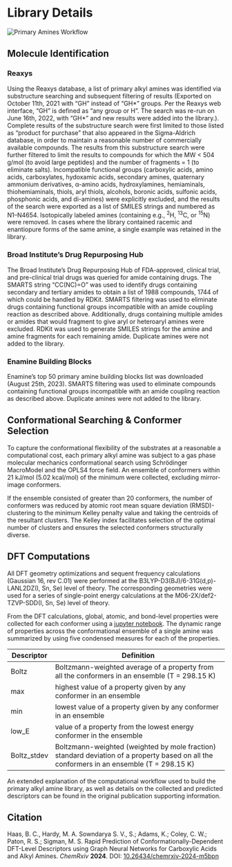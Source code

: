 # Library Details

<div class="centered-container">
     <img src="/primary-amines/content/primary-amines-workflow.png" alt="Primary Amines Workflow" class="responsive-image">
</div>

## Molecule Identification

### Reaxys
Using the Reaxys database, a list of primary alkyl amines was identified via substructure searching and subsequent filtering of results (Exported on October 11th, 2021 with “GH” instead of “GH*” groups. Per the Reaxys web interface, “GH” is defined as “any group or H”. The search was re-run on June 16th, 2022, with “GH*” and new results were added into the library.). Complete results of the substructure search were first limited to those listed as “product for purchase” that also appeared in the Sigma-Aldrich database, in order to maintain a reasonable number of commercially available compounds. The results from this substructure search were further filtered to limit the results to compounds for which the MW < 504 g/mol (to avoid large peptides) and the number of fragments = 1 (to eliminate salts). Incompatible functional groups (carboxylic acids, amino acids, carboxylates, hydoxamic acids, secondary amines, quaternary ammonium derivatives, α-amino acids, hydroxylamines, hemiaminals, thiohemiaminals, thiols, aryl thiols, alcohols, boronic acids, sulfonic acids, phosphonic acids, and di-amines) were explicitly excluded, and the results of the search were exported as a list of SMILES strings and numbered as N1–N4654. Isotopically labeled amines (containing e.g., <sup>2</sup>H, <sup>13</sup>C, or <sup>15</sup>N) were removed. In cases where the library contained racemic and enantiopure forms of the same amine, a single example was retained in the library.

### Broad Institute’s Drug Repurposing Hub
The Broad Institute’s Drug Repurposing Hub of FDA-approved, clinical trial, and pre-clinical trial drugs was queried for amide containing drugs. The SMARTS string “CC(NC)=O” was used to identify drugs containing secondary and tertiary amides to obtain a list of 1988 compounds, 1744 of which could be handled by RDKit. SMARTS filtering was used to eliminate drugs containing functional groups incompatible with an amide coupling reaction as described above. Additionally, drugs containing multiple amides or amides that would fragment to give aryl or heteroaryl amines were excluded. RDKit was used to generate SMILES strings for the amine and amine fragments for each remaining amide. Duplicate amines were not added to the library.

### Enamine Building Blocks
Enamine’s top 50 primary amine building blocks list was downloaded (August 25th, 2023). SMARTS filtering was used to eliminate compounds containing functional groups incompatible with an amide coupling reaction as described above.  Duplicate amines were not added to the library.

## Conformational Searching & Conformer Selection

To capture the conformational flexibility of the substrates at a reasonable a computational cost, each primary alkyl amine was subject to a gas phase molecular mechanics conformational search using Schrödinger MacroModel and the OPLS4 force field.  An ensemble of conformers within 21 kJ/mol (5.02 kcal/mol) of the minimum were collected, excluding mirror-image conformers. 

If the ensemble consisted of greater than 20 conformers, the number of conformers was reduced by atomic root mean square deviation (RMSD)-clustering to the minimum Kelley penalty value and taking the centroids of the resultant clusters. The Kelley index facilitates selection of the optimal number of clusters and ensures the selected conformers structurally diverse.

## DFT Computations

All DFT geometry optimizations and sequent frequency calculations (Gaussian 16, rev C.01) were performed at the B3LYP-D3(BJ)/6-31G(d,p)-LANL2DZ(I, Sn, Se) level of theory. The corresponding geometries were used for a series of single-point energy calculations at the M06-2X/def2-TZVP-SDD(I, Sn, Se) level of theory. 

From the DFT calculations, global, atomic, and bond-level properties were collected for each conformer using a [jupyter notebook](https://github.com/nsf-c-cas/AcidAmine_Descriptor_Predict/tree/main/get_properties_examples/get_primary_amine_properties_example). The dynamic range of properties across the conformational ensemble of a single amine was summarized by using five condensed measures for each of the properties.

| Descriptor              | Definition                                                                                      |
| ----------------------- | ------------------------------------------------------------------------------------------------|
| Boltz                   | Boltzmann-weighted average of a property from all the conformers in an ensemble (T = 298.15 K)  |
| max                     | highest value of a property given by any conformer in an ensemble                               |
| min                     | lowest value of a property given by any conformer in an ensemble                                |
| low_E                   | value of a property from the lowest energy conformer in the ensemble                            |
| Boltz_stdev             | Boltzmann-weighted (weighted by mole fraction) standard deviation of a property based on all the conformers in an ensemble (T = 298.15 K) |

An extended explanation of the computational workflow used to build the primary alkyl amine library, as well as details on the collected and predicted descriptors can be found in the original publication supporting information.

## Citation
Haas, B. C., Hardy, M. A. Sowndarya S. V., S.; Adams, K.; Coley, C. W.; Paton, R. S.; Sigman, M. S. Rapid Prediction of Conformationally-Dependent DFT-Level Descriptors using Graph Neural Networks for Carboxylic Acids and Alkyl Amines. *ChemRxiv* **2024**. DOI: [10.26434/chemrxiv-2024-m5bpn](https://doi.org/10.26434/chemrxiv-2024-m5bpn)
